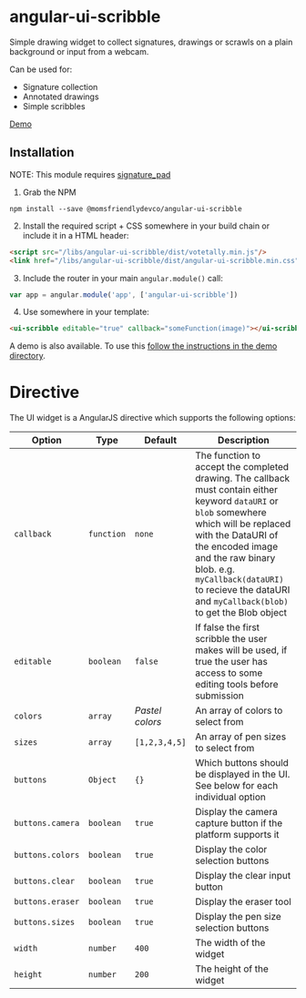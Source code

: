 angular-ui-scribble
===================
Simple drawing widget to collect signatures, drawings or scrawls on a plain background or input from a webcam.

Can be used for:

* Signature collection
* Annotated drawings
* Simple scribbles

[Demo](https://momsfriendlydevco.github.io/angular-ui-scribble)


Installation
------------
NOTE: This module requires [signature_pad](https://github.com/szimek/signature_pad)

1. Grab the NPM

```shell
npm install --save @momsfriendlydevco/angular-ui-scribble
```


2. Install the required script + CSS somewhere in your build chain or include it in a HTML header:

```html
<script src="/libs/angular-ui-scribble/dist/votetally.min.js"/>
<link href="/libs/angular-ui-scribble/dist/angular-ui-scribble.min.css" rel="stylesheet" type="text/css"/>
```


3. Include the router in your main `angular.module()` call:

```javascript
var app = angular.module('app', ['angular-ui-scribble'])
```


4. Use somewhere in your template:

```html
<ui-scribble editable="true" callback="someFunction(image)"></ui-scribble>
```


A demo is also available. To use this [follow the instructions in the demo directory](./demo/README.md).


Directive
=========
The UI widget is a AngularJS directive which supports the following options:

| Option           | Type       | Default            | Description                                                                                                    |
|------------------|------------|--------------------|----------------------------------------------------------------------------------------------------------------|
| `callback`       | `function` | `none`             | The function to accept the completed drawing. The callback must contain either keyword `dataURI` or `blob` somewhere which will be replaced with the DataURI of the encoded image and the raw binary blob. e.g. `myCallback(dataURI)` to recieve the dataURI and `myCallback(blob)` to get the Blob object |
| `editable`       | `boolean`  | `false`            | If false the first scribble the user makes will be used, if true the user has access to some editing tools before submission |
| `colors`         | `array`    | *Pastel colors*    | An array of colors to select from                                                                              |
| `sizes`          | `array`    | `[1,2,3,4,5]`      | An array of pen sizes to select from                                                                           |
| `buttons`        | `Object`   | `{}`               | Which buttons should be displayed in the UI. See below for each individual option                              |
| `buttons.camera` | `boolean`  | `true`             | Display the camera capture button if the platform supports it                                                  |
| `buttons.colors` | `boolean`  | `true`             | Display the color selection buttons                                                                            |
| `buttons.clear`  | `boolean`  | `true`             | Display the clear input button                                                                                 |
| `buttons.eraser` | `boolean`  | `true`             | Display the eraser tool                                                                                        |
| `buttons.sizes`  | `boolean`  | `true`             | Display the pen size selection buttons                                                                         |
| `width`          | `number`   | `400`              | The width of the widget                                                                                        |
| `height`         | `number`   | `200`              | The height of the widget                                                                                       |
